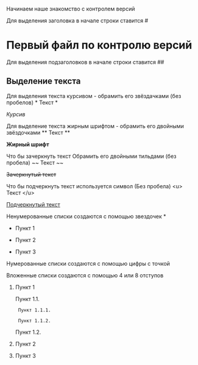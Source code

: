 Начинаем наше знакомство с контролем версий

Для выделения заголовка в начале строки ставится #

# Первый файл по контролю версий

Для выделения подзаголовков в начале строки ставится ##

## Выделение текста

Для выделения текста курсивом - обрамить его звёздачками (без пробелов) * Текст * 

*Курсив* 

Для выделение текста жирным шрифтом - обрамить его двойными звёздочками ** Текст **

**Жирный шрифт**

Что бы зачеркнуть текст Обрамить его двойными тильдами (без пробела) ~~ Текст ~~

~~Зачеркнутый текст~~

Что бы подчеркнуть текст используется символ (Без пробела) \<u> Текст \</u>

<u>Подчеркнутый текст</u>

Ненумерованные списки создаются с помощью звездочек *

* Пункт 1

* Пункт 2

* Пункт 3

Нумерованные списки создаются с помощью цифры с точкой

Вложенные списки создаются с помощью 4 или 8 отступов

1. Пункт 1

    Пункт 1.1.

        Пункт 1.1.1.

        Пункт 1.1.2.
    
    Пункт 1.2.

2. Пункт 2

3. Пункт 3

